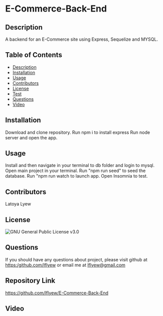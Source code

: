 # E-Commerce-Back-End

## Description

  A backend for an E-Commerce site using Express, Sequelize and MYSQL.
 
  ## Table of Contents
  - [Description](#description)
  - [Installation](#installation)
  - [Usage](#usage)
  - [Contributors](#contributors)
  - [License](#license)
  - [Test](#tests)
  - [Questions](#questions)
  - [Video](#video)


  ## Installation
  Download and clone repository. 
  Run npm i to install express
  Run node server and open the app.

  ## Usage

   Install and then navigate in your terminal to db folder and login to mysql.
   Open main project in your terminal.
   Run "npm run seed" to seed the database.
   Run "npm run watch to launch app.
   Open Insomnia to test.

  
  ## Contributors

  Latoya Lyew


  ## License
  
![GNU General Public License v3.0](https://img.shields.io/badge/license-GNU%20General%20Public%20License%20v3.0-green)

 

  ## Questions

  If you should have any questions about project, please visit github at [https:/github.com/lflyew](https://github.com/lflyew/) or email me at lflyew@gmail.com

  ## Repository Link

https://github.com/lflyew/E-Commerce-Back-End

  ## Video



  